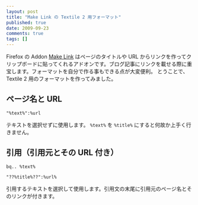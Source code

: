 ```yaml
---
layout: post
title: "Make Link の Textile 2 用フォーマット"
published: true
date: 2009-09-23
comments: true
tags: []
---
```


Firefox の Addon [Make Link](https://addons.mozilla.org/ja/firefox/addon/142) はページのタイトルや URL からリンクを作ってクリップボードに貼ってくれるアドオンです。ブログ記事にリンクを載せる際に重宝します。フォーマットを自分で作る事もできる点が大変便利。
とうことで、Textile 2 用のフォーマットを作ってみました。

## ページ名と URL

```
"%text%":%url
```

テキストを選択せずに使用します。 `%text%` を `%title%` にすると何故か上手く行きません。

## 引用（引用元とその URL 付き）

```
bq.. %text%

"??%title%??":%url%
```

引用するテキストを選択して使用します。引用文の末尾に引用元のページ名とそのリンクが付きます。
